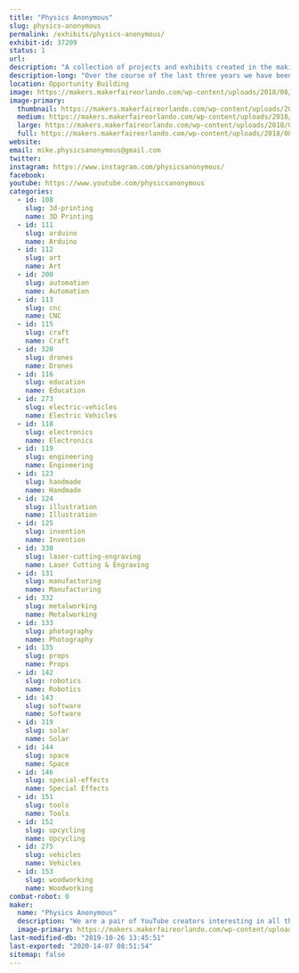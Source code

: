```yaml
---
title: "Physics Anonymous"
slug: physics-anonymous
permalink: /exhibits/physics-anonymous/
exhibit-id: 37209
status: 1
url: 
description: "A collection of projects and exhibits created in the making of our science, machining, electronics, and generally-everything-goes YouTube channel"
description-long: "Over the course of the last three years we have been on an adventure to inspire others to make random, interesting and sometimes even useful things. During that journey we have build 3D printers, a Christmas tree made of lasers, high speed skateboards, propane powered pumpkins, taken ultra high resolution pictures of tiny insects, and even made Santa fly (with adorable kitten reindeer on the bridle). We are looking forward to bringing many of these projects, and maybe a special never before seen, made-just-for-Maker-Faire-Orlando project to share our stories, ideas, and enthusiasm for building things, creativity, and hands-on science."
location: Opportunity Building
image: https://makers.makerfaireorlando.com/wp-content/uploads/2018/08/mikesanta2.jpg
image-primary:
  thumbnail: https://makers.makerfaireorlando.com/wp-content/uploads/2018/08/mikesanta2-150x150.jpg
  medium: https://makers.makerfaireorlando.com/wp-content/uploads/2018/08/mikesanta2-300x204.jpg
  large: https://makers.makerfaireorlando.com/wp-content/uploads/2018/08/mikesanta2.jpg
  full: https://makers.makerfaireorlando.com/wp-content/uploads/2018/08/mikesanta2.jpg
website: 
email: mike.physicsanonymous@gmail.com
twitter: 
instagram: https://www.instagram.com/physicsanonymous/
facebook: 
youtube: https://www.youtube.com/physicsanonymous
categories:
  - id: 108
    slug: 3d-printing
    name: 3D Printing
  - id: 111
    slug: arduino
    name: Arduino
  - id: 112
    slug: art
    name: Art
  - id: 200
    slug: automation
    name: Automation
  - id: 113
    slug: cnc
    name: CNC
  - id: 115
    slug: craft
    name: Craft
  - id: 320
    slug: drones
    name: Drones
  - id: 116
    slug: education
    name: Education
  - id: 273
    slug: electric-vehicles
    name: Electric Vehicles
  - id: 118
    slug: electronics
    name: Electronics
  - id: 119
    slug: engineering
    name: Engineering
  - id: 123
    slug: handmade
    name: Handmade
  - id: 124
    slug: illustration
    name: Illustration
  - id: 125
    slug: invention
    name: Invention
  - id: 330
    slug: laser-cutting-engraving
    name: Laser Cutting & Engraving
  - id: 131
    slug: manufacturing
    name: Manufacturing
  - id: 332
    slug: metalworking
    name: Metalworking
  - id: 133
    slug: photography
    name: Photography
  - id: 135
    slug: props
    name: Props
  - id: 142
    slug: robotics
    name: Robotics
  - id: 143
    slug: software
    name: Software
  - id: 319
    slug: solar
    name: Solar
  - id: 144
    slug: space
    name: Space
  - id: 146
    slug: special-effects
    name: Special Effects
  - id: 151
    slug: tools
    name: Tools
  - id: 152
    slug: upcycling
    name: Upcycling
  - id: 275
    slug: vehicles
    name: Vehicles
  - id: 153
    slug: woodworking
    name: Woodworking
combat-robot: 0
maker:
  name: "Physics Anonymous"
  description: "We are a pair of YouTube creators interesting in all things maker. We create useful (and often times completely useless) creations. We tend to leap way before we look, and are always entertained by the result. My brother and I both have art backgrounds, but have been heavily influenced by engineering thanks to our rocket scientist father. "
  image-primary: https://makers.makerfaireorlando.com/wp-content/uploads/2018/08/PA-Logo-01-1024x1024.png
last-modified-db: "2019-10-26 13:45:51"
last-exported: "2020-14-07 08:51:54"
sitemap: false
---
```

